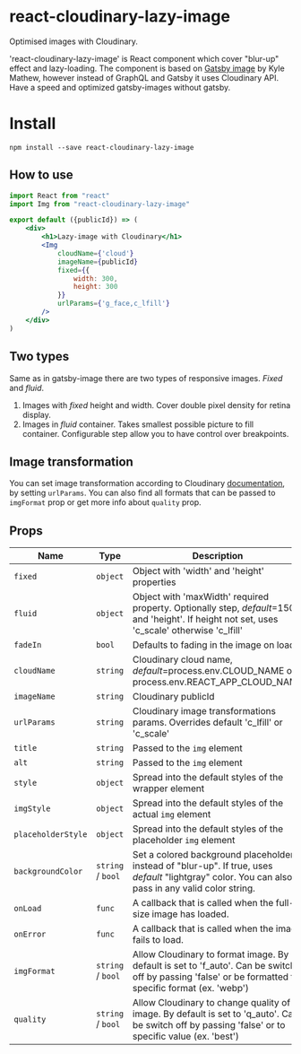 # react-cloudinary-lazy-image
Optimised images with Cloudinary.

'react-cloudinary-lazy-image' is React component which cover "blur-up" effect and lazy-loading.
The component is based on [Gatsby image](https://github.com/gatsbyjs/gatsby/blob/master/packages/gatsby-image) by Kyle Mathew,
however instead of GraphQL and Gatsby it uses Cloudinary API. Have a speed and optimized gatsby-images without gatsby.

# Install

`npm install --save react-cloudinary-lazy-image`

## How to use

```jsx
import React from "react"
import Img from "react-cloudinary-lazy-image"

export default ({publicId}) => (
    <div>
        <h1>Lazy-image with Cloudinary</h1>
        <Img
            cloudName={'cloud'}
            imageName={publicId}
            fixed={{
                width: 300,
                height: 300
            }}
            urlParams={'g_face,c_lfill'}
        />
    </div>
)
```

## Two types

Same as in gatsby-image there are two types of responsive images. _Fixed_ and _fluid_.
1. Images with _fixed_ height and width. Cover double pixel density for retina display.
2. Images in _fluid_ container. Takes smallest possible picture to fill container. Configurable step allow you to have control over breakpoints.


## Image transformation

You can set image transformation according to Cloudinary [documentation](https://cloudinary.com/documentation/image_transformations),
by setting `urlParams`. You can also find all formats that can be passed to `imgFormat` prop or get more info about `quality` prop.


## Props

| Name                   | Type                | Description                                                                                                                                          |
| ---------------------- | ------------------- | -----------------------------------------------------------------------------------------------------------------------------------------------------|
| `fixed`                | `object`            | Object with 'width' and 'height' properties                                                                                                          |
| `fluid`                | `object`            | Object with 'maxWidth' required property. Optionally step, _default_=150 and 'height'. If height not set, uses 'c_scale' otherwise 'c_lfill'          |
| `fadeIn`               | `bool`              | Defaults to fading in the image on load                                                                                                              |
| `cloudName`            | `string`            | Cloudinary cloud name, _default_=process.env.CLOUD_NAME or process.env.REACT_APP_CLOUD_NAME                                                          |
| `imageName`            | `string`            | Cloudinary publicId                                                                                                                                  |
| `urlParams`            | `string`            | Cloudinary image transformations params. Overrides default 'c_lfill' or 'c_scale'                                                                    |
| `title`                | `string`            | Passed to the `img` element                                                                                                                          |
| `alt`                  | `string`            | Passed to the `img` element                                                                                                                          |
| `style`                | `object`            | Spread into the default styles of the wrapper element                                                                                                |
| `imgStyle`             | `object`            | Spread into the default styles of the actual `img` element                                                                                           |
| `placeholderStyle`     | `object`            | Spread into the default styles of the placeholder `img` element                                                                                      |
| `backgroundColor`      | `string` / `bool`   | Set a colored background placeholder instead of "blur-up". If true, uses _default_ "lightgray" color. You can also pass in any valid color string.   |
| `onLoad`               | `func`              | A callback that is called when the full-size image has loaded.                                                                                       |
| `onError`              | `func`              | A callback that is called when the image fails to load.                                                                                              |
| `imgFormat`            | `string` / `bool`   | Allow Cloudinary to format image. By default is set to 'f_auto'. Can be switch off by passing 'false' or be formatted to specific format (ex. 'webp')|
| `quality`              | `string` / `bool`   | Allow Cloudinary to change quality of image. By default is set to 'q_auto'. Can be switch off by passing 'false' or to specific value (ex. 'best')   |


